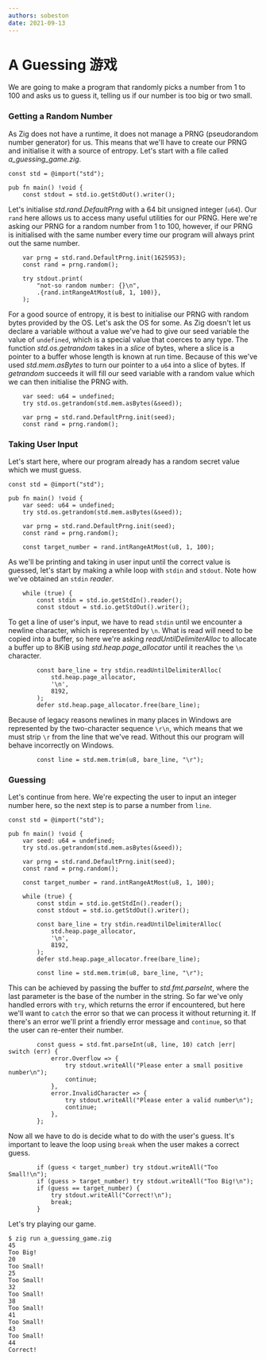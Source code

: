 ```yaml
---
authors: sobeston
date: 2021-09-13
---
```


# A Guessing 游戏

We are going to make a program that randomly picks a number from 1 to 100 and asks us to guess it, telling us if our number is too big or two small.

### Getting a Random Number

As Zig does not have a runtime, it does not manage a PRNG (pseudorandom number generator) for us. This means that we'll have to create our PRNG and initialise it with a source of entropy. Let's start with a file called *a_guessing_game.zig*.

```zig
const std = @import("std");

pub fn main() !void {
    const stdout = std.io.getStdOut().writer();

```

Let's initialise *std.rand.DefaultPrng* with a 64 bit unsigned integer (`u64`). Our `rand` here allows us to access many useful utilities for our PRNG. Here we're asking our PRNG for a random number from 1 to 100, however, if our PRNG is initialised with the same number every time our program will always print out the same number.

```zig
    var prng = std.rand.DefaultPrng.init(1625953);
    const rand = prng.random();

    try stdout.print(
        "not-so random number: {}\n",
        .{rand.intRangeAtMost(u8, 1, 100)},
    );
```

For a good source of entropy, it is best to initialise our PRNG with random bytes provided by the OS. Let's ask the OS for some. As Zig doesn't let us declare a variable without a value we've had to give our seed variable the value of `undefined`, which is a special value that coerces to any type. The function *std.os.getrandom* takes in a *slice* of bytes, where a slice is a pointer to a buffer whose length is known at run time. Because of this we've used *std.mem.asBytes* to turn our pointer to a `u64` into a slice of bytes. If *getrandom* succeeds it will fill our seed variable with a random value which we can then initialise the PRNG with.

```zig
    var seed: u64 = undefined;
    try std.os.getrandom(std.mem.asBytes(&seed));

    var prng = std.rand.DefaultPrng.init(seed);
    const rand = prng.random();
```

### Taking User Input

Let's start here, where our program already has a random secret value which we must guess.

```zig
const std = @import("std");

pub fn main() !void {
    var seed: u64 = undefined;
    try std.os.getrandom(std.mem.asBytes(&seed));

    var prng = std.rand.DefaultPrng.init(seed);
    const rand = prng.random();

    const target_number = rand.intRangeAtMost(u8, 1, 100);

```

As we'll be printing and taking in user input until the correct value is guessed, let's start by making a while loop with `stdin` and `stdout`. Note how we've obtained an `stdin` *reader*.

```zig
    while (true) {
        const stdin = std.io.getStdIn().reader();
        const stdout = std.io.getStdOut().writer();
```

To get a line of user's input, we have to read `stdin` until we encounter a newline character, which is represented by `\n`. What is read will need to be copied into a buffer, so here we're asking *readUntilDelimiterAlloc* to allocate a buffer up to 8KiB using *std.heap.page_allocator* until it reaches the `\n` character.

```zig
        const bare_line = try stdin.readUntilDelimiterAlloc(
            std.heap.page_allocator,
            '\n',
            8192,
        );
        defer std.heap.page_allocator.free(bare_line);
```

Because of legacy reasons newlines in many places in Windows are represented by the two-character sequence `\r\n`, which means that we must strip `\r` from the line that we've read. Without this our program will behave incorrectly on Windows.

```zig
        const line = std.mem.trim(u8, bare_line, "\r");
```

### Guessing

Let's continue from here. We're expecting the user to input an integer number here, so the next step is to parse a number from `line`. 

```zig
const std = @import("std");

pub fn main() !void {
    var seed: u64 = undefined;
    try std.os.getrandom(std.mem.asBytes(&seed));

    var prng = std.rand.DefaultPrng.init(seed);
    const rand = prng.random();

    const target_number = rand.intRangeAtMost(u8, 1, 100);

    while (true) {
        const stdin = std.io.getStdIn().reader();
        const stdout = std.io.getStdOut().writer();

        const bare_line = try stdin.readUntilDelimiterAlloc(
            std.heap.page_allocator,
            '\n',
            8192,
        );
        defer std.heap.page_allocator.free(bare_line);

        const line = std.mem.trim(u8, bare_line, "\r");

```

This can be achieved by passing the buffer to *std.fmt.parseInt*, where the last parameter is the base of the number in the string. So far we've only handled errors with `try`, which returns the error if encountered, but here we'll want to `catch` the error so that we can process it without returning it. If there's an error we'll print a friendly error message and `continue`, so that the user can re-enter their number.

```zig
        const guess = std.fmt.parseInt(u8, line, 10) catch |err| switch (err) {
            error.Overflow => {
                try stdout.writeAll("Please enter a small positive number\n");
                continue;
            },
            error.InvalidCharacter => {
                try stdout.writeAll("Please enter a valid number\n");
                continue;
            },
        };
```

Now all we have to do is decide what to do with the user's guess. It's important to leave the loop using `break` when the user makes a correct guess.

```zig
        if (guess < target_number) try stdout.writeAll("Too Small!\n");
        if (guess > target_number) try stdout.writeAll("Too Big!\n");
        if (guess == target_number) {
            try stdout.writeAll("Correct!\n");
            break;
        }
```

Let's try playing our game.

```console
$ zig run a_guessing_game.zig 
45
Too Big!
20
Too Small!
25
Too Small!
32
Too Small!
38
Too Small!
41
Too Small!
43
Too Small!
44
Correct!
```
